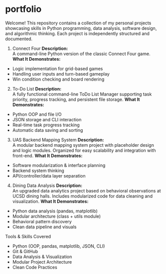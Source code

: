 # portfolio
Welcome! This repository contains a collection of my personal projects showcasing skills in Python programming, data analysis, software design, and algorithmic thinking. Each project is independently structured and documented.

1. Connect Four 
**Description:**  
A command-line Python version of the classic Connect Four game.
**What It Demonstrates:**
- Logic implementation for grid-based games
- Handling user inputs and turn-based gameplay
- Win condition checking and board rendering

2. To-Do List 
**Description:**  
A fully functional command-line ToDo List Manager supporting task priority, progress tracking, and persistent file storage.
**What It Demonstrates:**
- Python OOP and file I/O
- JSON storage and CLI interaction
- Real-time task progress tracking
- Automatic data saving and sorting

3. UAS Backend Mapping System
**Description:**  
A modular backend mapping system project with placeholder design and logic modules. Organized for easy scalability and integration with front-end.
**What It Demonstrates:**
- Software modularization & interface planning
- Backend system thinking
- API/controller/data layer separation

4. Dining Data Analysis
**Description:**  
An upgraded data analytics project based on behavioral observations at UCSD dining halls. Includes modularized code for data cleaning and visualization.
**What It Demonstrates:**
- Python data analysis (pandas, matplotlib)
- Modular architecture (class + utils module)
- Behavioral pattern discovery
- Clean data pipeline and visuals

Tools & Skills Covered
- Python (OOP, pandas, matplotlib, JSON, CLI)
- Git & GitHub
- Data Analysis & Visualization
- Modular Project Architecture
- Clean Code Practices

